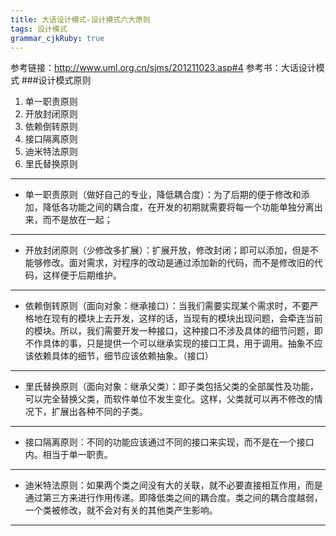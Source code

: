 ```yaml
---
title: 大话设计模式-设计模式六大原则
tags: 设计模式
grammar_cjkRuby: true
---
```

参考链接：http://www.uml.org.cn/sjms/201211023.asp#4
参考书：大话设计模式
###设计模式原则

 1. 单一职责原则
 2. 开放封闭原则
 3. 依赖倒转原则
 4. 接口隔离原则
 5. 迪米特法原则
 6. 里氏替换原则


----------


* 单一职责原则（做好自己的专业，降低耦合度）：为了后期的便于修改和添加，降低各功能之间的耦合度，在开发的初期就需要将每一个功能单独分离出来，而不是放在一起；


----------


* 开放封闭原则（少修改多扩展）：扩展开放，修改封闭；即可以添加，但是不能够修改。面对需求，对程序的改动是通过添加新的代码，而不是修改旧的代码，这样便于后期维护。


----------


* 依赖倒转原则（面向对象：继承接口）：当我们需要实现某个需求时，不要严格地在现有的模块上去开发，这样的话，当现有的模块出现问题，会牵连当前的模块。所以，我们需要开发一种接口，这种接口不涉及具体的细节问题，即不作具体的事，只是提供一个可以继承实现的接口工具，用于调用。抽象不应该依赖具体的细节，细节应该依赖抽象。（接口）


----------


* 里氏替换原则（面向对象：继承父类）：即子类包括父类的全部属性及功能，可以完全替换父类，而软件单位不发生变化。这样，父类就可以再不修改的情况下，扩展出各种不同的子类。


----------


* 接口隔离原则：不同的功能应该通过不同的接口来实现，而不是在一个接口内。相当于单一职责。


----------


* 迪米特法原则：如果两个类之间没有大的关联，就不必要直接相互作用，而是通过第三方来进行作用传递。即降低类之间的耦合度。类之间的耦合度越弱，一个类被修改，就不会对有关的其他类产生影响。


----------


